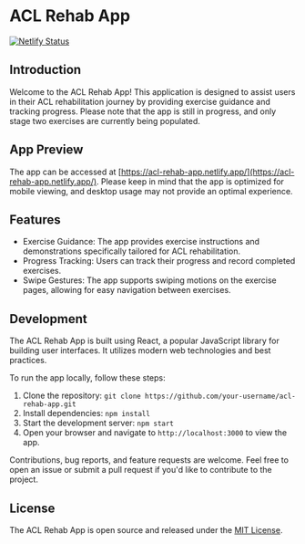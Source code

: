 # ACL Rehab App

[![Netlify Status](https://api.netlify.com/api/v1/badges/2b165c99-badc-474a-81ce-3ad84b92a02c/deploy-status)](https://app.netlify.com/sites/acl-rehab-app/deploys)

## Introduction

Welcome to the ACL Rehab App! This application is designed to assist users in their ACL rehabilitation journey by providing exercise guidance and tracking progress. Please note that the app is still in progress, and only stage two exercises are currently being populated.

## App Preview

The app can be accessed at [https://acl-rehab-app.netlify.app/](https://acl-rehab-app.netlify.app/). Please keep in mind that the app is optimized for mobile viewing, and desktop usage may not provide an optimal experience.

## Features

- Exercise Guidance: The app provides exercise instructions and demonstrations specifically tailored for ACL rehabilitation.
- Progress Tracking: Users can track their progress and record completed exercises.
- Swipe Gestures: The app supports swiping motions on the exercise pages, allowing for easy navigation between exercises.

## Development

The ACL Rehab App is built using React, a popular JavaScript library for building user interfaces. It utilizes modern web technologies and best practices.

To run the app locally, follow these steps:

1. Clone the repository: `git clone https://github.com/your-username/acl-rehab-app.git`
2. Install dependencies: `npm install`
3. Start the development server: `npm start`
4. Open your browser and navigate to `http://localhost:3000` to view the app.

Contributions, bug reports, and feature requests are welcome. Feel free to open an issue or submit a pull request if you'd like to contribute to the project.

## License

The ACL Rehab App is open source and released under the [MIT License](LICENSE).

